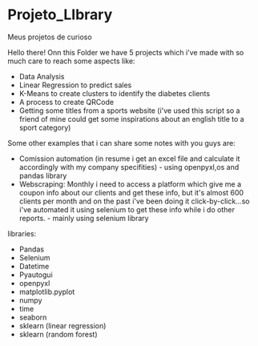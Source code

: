 # Projeto_LIbrary
Meus projetos de curioso

Hello there!
Onn this Folder we have 5 projects which i've made with so much care to reach some aspects like:
 - Data Analysis
 - Linear Regression to predict sales
 - K-Means to create clusters to identify the diabetes clients
 - A process to create QRCode
 - Getting some titles from a sports website (i've used this script so a friend of mine could get some inspirations about an english title to a sport category)
 
 Some other examples that i can share some notes with you guys are:
 - Comission automation (in resume i get an excel file and calculate it accordingly with my company specifities) - using openpyxl,os and pandas library
 - Webscraping: Monthly i need to access a platform which give me a coupon info about our clients and get these info, but it's almost 600 clients per month and on the past i've been doing it click-by-click...so i've automated it using selenium to get these info while i do other reports. - mainly using selenium library
 
 libraries:
- Pandas
- Selenium
- Datetime
- Pyautogui
- openpyxl
- matplotlib.pyplot
- numpy
- time
- seaborn
- sklearn (linear regression)
- sklearn (random forest)

